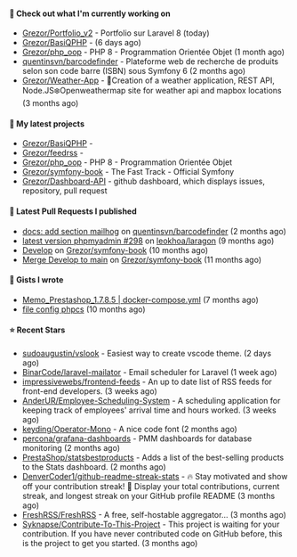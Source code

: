 #### 👷 Check out what I'm currently working on

- [Grezor/Portfolio_v2](https://github.com/Grezor/Portfolio_v2) - Portfolio sur Laravel 8 (today)
- [Grezor/BasiQPHP](https://github.com/Grezor/BasiQPHP) -  (6 days ago)
- [Grezor/php_oop](https://github.com/Grezor/php_oop) - PHP 8 - Programmation Orientée Objet (1 month ago)
- [quentinsvn/barcodefinder](https://github.com/quentinsvn/barcodefinder) - Plateforme web de recherche de produits selon son code barre (ISBN) sous Symfony 6 (2 months ago)
- [Grezor/Weather-App](https://github.com/Grezor/Weather-App) - 🔆Creation of a weather application, REST API, Node.JS❄️Openweathermap site for weather api and mapbox locations (3 months ago)

#### 🌱 My latest projects

- [Grezor/BasiQPHP](https://github.com/Grezor/BasiQPHP) - 
- [Grezor/feedrss](https://github.com/Grezor/feedrss) - 
- [Grezor/php_oop](https://github.com/Grezor/php_oop) - PHP 8 - Programmation Orientée Objet
- [Grezor/symfony-book](https://github.com/Grezor/symfony-book) - The Fast Track - Official Symfony
- [Grezor/Dashboard-API](https://github.com/Grezor/Dashboard-API) - github dashboard, which displays issues, repository, pull request

#### 🔨 Latest Pull Requests I published

- [docs: add section mailhog](https://github.com/quentinsvn/barcodefinder/pull/2) on [quentinsvn/barcodefinder](https://github.com/quentinsvn/barcodefinder) (2 months ago)
- [latest version phpmyadmin #298](https://github.com/leokhoa/laragon/pull/299) on [leokhoa/laragon](https://github.com/leokhoa/laragon) (9 months ago)
- [Develop](https://github.com/Grezor/symfony-book/pull/2) on [Grezor/symfony-book](https://github.com/Grezor/symfony-book) (10 months ago)
- [Merge Develop to main](https://github.com/Grezor/symfony-book/pull/1) on [Grezor/symfony-book](https://github.com/Grezor/symfony-book) (11 months ago)

#### 📓 Gists I wrote

- [Memo_Prestashop_1.7.8.5 | docker-compose.yml](https://gist.github.com/eb78b378ed9f40780dc077b361ead337) (7 months ago)
- [file config phpcs](https://gist.github.com/27d8a6056d2e171aed20c26699439861) (10 months ago)

#### ⭐ Recent Stars

- [sudoaugustin/vslook](https://github.com/sudoaugustin/vslook) - Easiest way to create vscode theme. (2 days ago)
- [BinarCode/laravel-mailator](https://github.com/BinarCode/laravel-mailator) - Email scheduler for Laravel (1 week ago)
- [impressivewebs/frontend-feeds](https://github.com/impressivewebs/frontend-feeds) - An up to date list of RSS feeds for front-end developers. (3 weeks ago)
- [AnderUR/Employee-Scheduling-System](https://github.com/AnderUR/Employee-Scheduling-System) - A scheduling application for keeping track of employees&#39; arrival time and hours worked. (3 weeks ago)
- [keyding/Operator-Mono](https://github.com/keyding/Operator-Mono) - A nice code font (2 months ago)
- [percona/grafana-dashboards](https://github.com/percona/grafana-dashboards) - PMM dashboards for database monitoring (2 months ago)
- [PrestaShop/statsbestproducts](https://github.com/PrestaShop/statsbestproducts) - Adds a list of the best-selling products to the Stats dashboard. (2 months ago)
- [DenverCoder1/github-readme-streak-stats](https://github.com/DenverCoder1/github-readme-streak-stats) - 🔥 Stay motivated and show off your contribution streak! 🌟 Display your total contributions, current streak, and longest streak on your GitHub profile README (3 months ago)
- [FreshRSS/FreshRSS](https://github.com/FreshRSS/FreshRSS) - A free, self-hostable aggregator… (3 months ago)
- [Syknapse/Contribute-To-This-Project](https://github.com/Syknapse/Contribute-To-This-Project) - This project is waiting for your contribution. If you have never contributed code on GitHub before, this is the project to get you started. (3 months ago)
